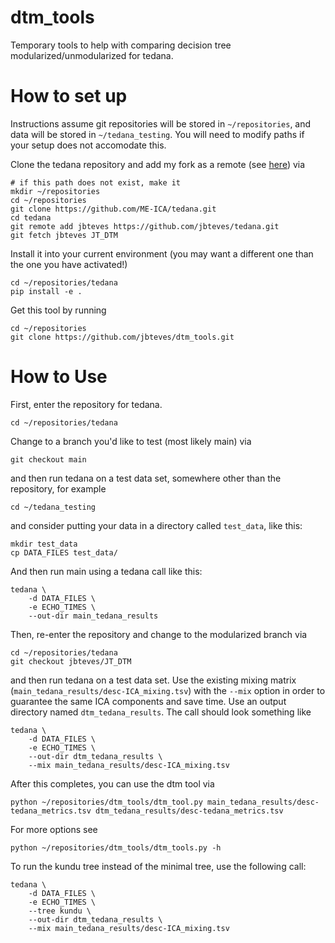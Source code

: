# dtm_tools
Temporary tools to help with comparing decision tree modularized/unmodularized for tedana.

# How to set up
Instructions assume git repositories will be stored in `~/repositories`, and data will be stored in `~/tedana_testing`.
You will need to modify paths if your setup does not accomodate this.

Clone the tedana repository and add my fork as a remote (see [here](https://github.com/jbteves/tedana)) via

```
# if this path does not exist, make it
mkdir ~/repositories
cd ~/repositories
git clone https://github.com/ME-ICA/tedana.git
cd tedana
git remote add jbteves https://github.com/jbteves/tedana.git
git fetch jbteves JT_DTM
```

Install it into your current environment (you may want a different one than the one you have activated!)

```
cd ~/repositories/tedana
pip install -e .
```

Get this tool by running
```
cd ~/repositories
git clone https://github.com/jbteves/dtm_tools.git
```

# How to Use

First, enter the repository for tedana.
```
cd ~/repositories/tedana
```

Change to a branch you'd like to test (most likely main) via

```
git checkout main
```

and then run tedana on a test data set, somewhere other than the repository, for example

```
cd ~/tedana_testing
```

and consider putting your data in a directory called `test_data`, like this:

```
mkdir test_data
cp DATA_FILES test_data/
```

And then run main using a tedana call like this:

```
tedana \
    -d DATA_FILES \
    -e ECHO_TIMES \
    --out-dir main_tedana_results
```

Then, re-enter the repository and change to the modularized branch via

```
cd ~/repositories/tedana
git checkout jbteves/JT_DTM
```

and then run tedana on a test data set.
Use the existing mixing matrix (`main_tedana_results/desc-ICA_mixing.tsv`) with the `--mix` option in order to guarantee the same ICA components and save time.
Use an output directory named `dtm_tedana_results`.
The call should look something like

```
tedana \
    -d DATA_FILES \
    -e ECHO_TIMES \
    --out-dir dtm_tedana_results \
    --mix main_tedana_results/desc-ICA_mixing.tsv
```

After this completes, you can use the dtm tool via

```
python ~/repositories/dtm_tools/dtm_tool.py main_tedana_results/desc-tedana_metrics.tsv dtm_tedana_results/desc-tedana_metrics.tsv
```

For more options see

```
python ~/repositories/dtm_tools/dtm_tools.py -h
```

To run the kundu tree instead of the minimal tree, use the following call:

```
tedana \
    -d DATA_FILES \
    -e ECHO_TIMES \
    --tree kundu \
    --out-dir dtm_tedana_results \
    --mix main_tedana_results/desc-ICA_mixing.tsv
```
